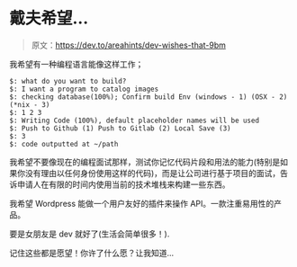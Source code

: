 # 戴夫希望...

> 原文：<https://dev.to/areahints/dev-wishes-that-9bm>

我希望有一种编程语言能像这样工作；

```
$: what do you want to build?
$: I want a program to catalog images
$: checking database(100%); Confirm build Env (windows - 1) (OSX - 2) (*nix - 3)
$: 1 2 3
$: Writing Code (100%), default placeholder names will be used
$: Push to Github (1) Push to Gitlab (2) Local Save (3)
$: 3
$: code outputted at ~/path 
```

我希望不要像现在的编程面试那样，测试你记忆代码片段和用法的能力(特别是如果你没有理由以任何身份使用这样的代码)，而是让公司进行基于项目的面试，告诉申请人在有限的时间内使用当前的技术堆栈来构建一些东西。

我希望 Wordpress 能做一个用户友好的插件来操作 API。一款注重易用性的产品。

要是女朋友是 dev 就好了(生活会简单很多！).

记住这些都是愿望！你许了什么愿？让我知道...